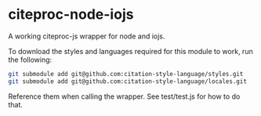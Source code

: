 # citeproc-node-iojs
A working citeproc-js wrapper for node and iojs.

To download the styles and languages required for this module to work, run the following:
````bash
git submodule add git@github.com:citation-style-language/styles.git
git submodule add git@github.com:citation-style-language/locales.git
````

Reference them when calling the wrapper. See test/test.js for how to do that.
